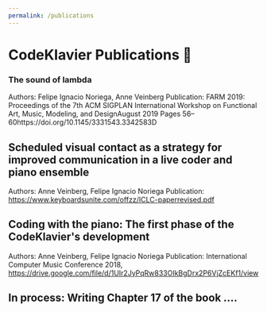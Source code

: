 ```yaml
---
permalink: /publications
---
```


# CodeKlavier Publications 📝


### The sound of lambda
Authors: Felipe Ignacio Noriega, Anne Veinberg
Publication: FARM 2019: Proceedings of the 7th ACM SIGPLAN International Workshop on Functional Art, Music, Modeling, and DesignAugust 2019 Pages 56–60https://doi.org/10.1145/3331543.3342583D

## Scheduled visual contact as a strategy for improved communication in a live coder and piano ensemble
Authors: Anne Veinberg, Felipe Ignacio Noriega
Publication: https://www.keyboardsunite.com/offzz/ICLC-paperrevised.pdf

## Coding with the piano: The first phase of the CodeKlavier's development
Authors: Anne Veinberg, Felipe Ignacio Noriega
Publication: International Computer Music Conference 2018, https://drive.google.com/file/d/1UIr2JyPqRw833OIkBgDrx2P6VjZcEKf1/view


## In process: Writing Chapter 17 of the book ....
